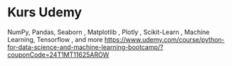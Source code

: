 # Kurs Udemy 
 NumPy, Pandas, Seaborn , Matplotlib , Plotly , Scikit-Learn , Machine Learning, Tensorflow , and more
 https://www.udemy.com/course/python-for-data-science-and-machine-learning-bootcamp/?couponCode=24T1MT11625AROW 
